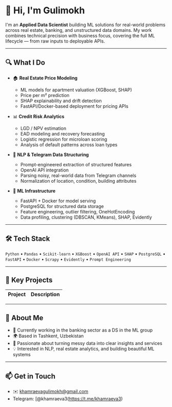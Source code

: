 # 👋 Hi, I'm Gulimokh

I'm an **Applied Data Scientist** building ML solutions for real-world problems across real estate, banking, and unstructured data domains. My work combines technical precision with business focus, covering the full ML lifecycle — from raw inputs to deployable APIs.

---

## 🔍 What I Do

- 🏠 **Real Estate Price Modeling**
  - ML models for apartment valuation (XGBoost, SHAP)
  - Price per m² prediction
  - SHAP explainability and drift detection
  - FastAPI/Docker-based deployment for pricing APIs

- 📊 **Credit Risk Analytics**
  - LGD / NPV estimation
  - EAD modeling and recovery forecasting
  - Logistic regression for microloan scoring
  - Analysis of default patterns across loan types

- 🧠 **NLP & Telegram Data Structuring**
  - Prompt-engineered extraction of structured features
  - OpenAI API integration
  - Parsing noisy, real-world data from Telegram channels
  - Normalization of location, condition, building attributes

- 🧰 **ML Infrastructure**
  - FastAPI + Docker for model serving
  - PostgreSQL for structured data storage
  - Feature engineering, outlier filtering, OneHotEncoding
  - Data profiling, clustering (DBSCAN, KMeans), SHAP, Evidently

---

## 🛠️ Tech Stack
`Python` • `Pandas` • `Scikit-learn` • `XGBoost` • `OpenAI API` • `SHAP` • `PostgreSQL` • `FastAPI` • `Docker` • `Scrapy` • `Evidently` • `Prompt Engineering`

---

## 📂 Key Projects

| Project                               | Description                                                                 |
|---------------------------------------|-----------------------------------------------------------------------------|


---

## 💬 About Me

- 💼 Currently working in the banking sector as a DS in the ML group
- 🌍 Based in Tashkent, Uzbekistan
- 🎯 Passionate about turning messy data into clear insights and services
- 💡 Interested in NLP, real estate analytics, and building beautiful ML systems

---

## 📫 Get in Touch

- ✉️ khamraevagulimokh@gmail.com
- Telegram: [@khamraeva3(https://t.me/khamraeva3)
